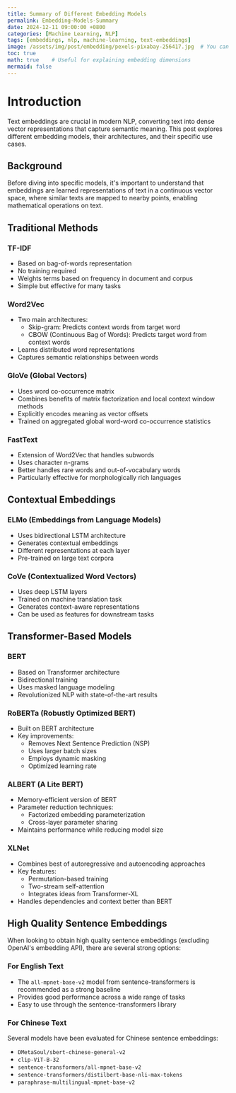 ```yaml
---
title: Summary of Different Embedding Models
permalink: Embedding-Models-Summary
date: 2024-12-11 09:00:00 +0800
categories: [Machine Learning, NLP]
tags: [embeddings, nlp, machine-learning, text-embeddings]
image: /assets/img/post/embedding/pexels-pixabay-256417.jpg  # You can add an appropriate image
toc: true
math: true    # Useful for explaining embedding dimensions
mermaid: false
---
```


# Introduction

Text embeddings are crucial in modern NLP, converting text into dense vector representations that capture semantic meaning. This post explores different embedding models, their architectures, and their specific use cases.

## Background

Before diving into specific models, it's important to understand that embeddings are learned representations of text in a continuous vector space, where similar texts are mapped to nearby points, enabling mathematical operations on text.

## Traditional Methods

### TF-IDF
- Based on bag-of-words representation
- No training required
- Weights terms based on frequency in document and corpus
- Simple but effective for many tasks

### Word2Vec
- Two main architectures:
  - Skip-gram: Predicts context words from target word
  - CBOW (Continuous Bag of Words): Predicts target word from context words
- Learns distributed word representations
- Captures semantic relationships between words

### GloVe (Global Vectors)
- Uses word co-occurrence matrix
- Combines benefits of matrix factorization and local context window methods
- Explicitly encodes meaning as vector offsets
- Trained on aggregated global word-word co-occurrence statistics

### FastText
- Extension of Word2Vec that handles subwords
- Uses character n-grams
- Better handles rare words and out-of-vocabulary words
- Particularly effective for morphologically rich languages

## Contextual Embeddings

### ELMo (Embeddings from Language Models)
- Uses bidirectional LSTM architecture
- Generates contextual embeddings
- Different representations at each layer
- Pre-trained on large text corpora

### CoVe (Contextualized Word Vectors)
- Uses deep LSTM layers
- Trained on machine translation task
- Generates context-aware representations
- Can be used as features for downstream tasks

## Transformer-Based Models

### BERT
- Based on Transformer architecture
- Bidirectional training
- Uses masked language modeling
- Revolutionized NLP with state-of-the-art results

### RoBERTa (Robustly Optimized BERT)
- Built on BERT architecture
- Key improvements:
  - Removes Next Sentence Prediction (NSP)
  - Uses larger batch sizes
  - Employs dynamic masking
  - Optimized learning rate

### ALBERT (A Lite BERT)
- Memory-efficient version of BERT
- Parameter reduction techniques:
  - Factorized embedding parameterization
  - Cross-layer parameter sharing
- Maintains performance while reducing model size

### XLNet
- Combines best of autoregressive and autoencoding approaches
- Key features:
  - Permutation-based training
  - Two-stream self-attention
  - Integrates ideas from Transformer-XL
- Handles dependencies and context better than BERT

## High Quality Sentence Embeddings

When looking to obtain high quality sentence embeddings (excluding OpenAI's embedding API), there are several strong options:

### For English Text
- The `all-mpnet-base-v2` model from sentence-transformers is recommended as a strong baseline
- Provides good performance across a wide range of tasks
- Easy to use through the sentence-transformers library

### For Chinese Text
Several models have been evaluated for Chinese sentence embeddings:

- `DMetaSoul/sbert-chinese-general-v2`
- `clip-ViT-B-32` 
- `sentence-transformers/all-mpnet-base-v2`
- `sentence-transformers/distilbert-base-nli-max-tokens`
- `paraphrase-multilingual-mpnet-base-v2`
